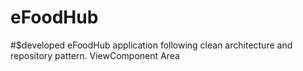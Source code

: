 # eFoodHub

#$developed eFoodHub application following clean architecture and repository pattern.
ViewComponent
Area
